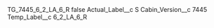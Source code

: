 <?xml version="1.0" encoding="UTF-8"?>
<CustomMetadata xmlns="http://soap.sforce.com/2006/04/metadata" xmlns:xsi="http://www.w3.org/2001/XMLSchema-instance" xmlns:xsd="http://www.w3.org/2001/XMLSchema">
    <label>TG_7445_6_2_LA_6_R</label>
    <protected>false</protected>
    <values>
        <field>Actual_Label__c</field>
        <value xsi:type="xsd:string">S</value>
    </values>
    <values>
        <field>Cabin_Version__c</field>
        <value xsi:type="xsd:string">7445</value>
    </values>
    <values>
        <field>Temp_Label__c</field>
        <value xsi:type="xsd:string">6_2_LA_6_R</value>
    </values>
</CustomMetadata>
